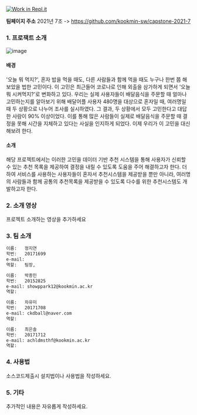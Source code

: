 [![Work in Repl.it](https://classroom.github.com/assets/work-in-replit-14baed9a392b3a25080506f3b7b6d57f295ec2978f6f33ec97e36a161684cbe9.svg)](https://classroom.github.com/online_ide?assignment_repo_id=350772&assignment_repo_type=GroupAssignmentRepo)


**팀페이지 주소** 2021년 7조 -> https://github.com/kookmin-sw/capstone-2021-7

### 1. 프로잭트 소개
![image](https://user-images.githubusercontent.com/28581506/113533270-7a424400-9608-11eb-8d37-2df600ed9afd.png)

#### 배경
'오늘 뭐 먹지?', 혼자 밥을 먹을 때도, 다른 사람들과 함께 먹을 때도 누구나 한번 쯤 해보았을 법한 고민이다. 이 고민은 최근들어 코로나로 인해 외출을 삼가하게 되면서 '오늘 뭐 시켜먹지?'로 변화하고 있다. 우리는 실제 사용자들이 배달음식을 주문할 때 얼마나 고민하는지를 알아보기 위해 배달어플 사용자 480명을 대상으로 혼자일 때, 여러명일 때 두 상황으로 나누어 조사를 실시하였다. 그 결과, 두 상황에서 모두 고민한다고 대답한 사람이 90% 이상이었다. 이를 통해 많은 사람들이 실제로 배달음식을 주문할 때 결정을 못해 시간을 지체하고 있다는 사실을 인지하게 되었다. 이제 우리가 이 고민을 대신 해보려 한다. 

#### 소개
해당 프로젝트에서는 이러한 고민을 데이터 기반 추천 시스템을 통해 사용자가 신뢰할 수 있는 추천 목록을 제공하여 결정을 내릴 수 있도록 도움을 주어 해결하고자 한다. 더하여 서비스를 사용하는 사용자들이 혼자서 추천시스템을 제공받을 뿐만 아니라, 여러명의 사람들과 함께 공통의 추천목록을 제공받을 수 있도록 다수를 위한 추천시스템도 개발하고자 한다.

### 2. 소개 영상

프로젝트 소개하는 영상을 추가하세요

### 3. 팀 소개

```markdown
이름:   정지연
학번:   20171699
e-mail: 
역할:   팀장, 
```

```markdown
이름:   박종민
학번:   20152825
e-mail: showppark12@kookmin.ac.kr
역할:   
```

```markdown
이름:   차유미
학번:   20171708
e-mail: ckdball@naver.com
역할:   
```

```markdown
이름:   최은솔
학번:   20171712
e-mail: achldmsthf@kookmin.ac.kr
역할:   
```

### 4. 사용법

소스코드제출시 설치법이나 사용법을 작성하세요.

### 5. 기타

추가적인 내용은 자유롭게 작성하세요.
